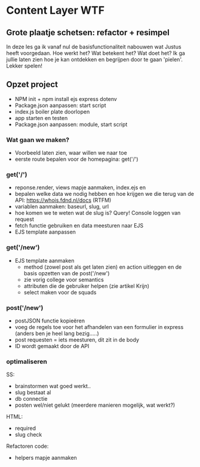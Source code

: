 ﻿# Content Layer WTF## Grote plaatje schetsen: refactor + resimpelIn deze les ga ik vanaf nul de basisfunctionaliteit nabouwen wat Justus heeft voorgedaan. Hoe werkt het? Wat betekent het? Wat doet het? Ik ga jullie laten zien hoe je kan ontdekken en begrijpen door te gaan 'pielen'. Lekker spelen!## Opzet project- NPM init + npm install ejs express dotenv- Package.json aanpassen: start script- index.js boiler plate doorlopen- app starten en testen- Package.json aanpassen: module, start script### Wat gaan we maken?- Voorbeeld laten zien, waar willen we naar toe- eerste route bepalen voor de homepagina: get('/')### get('/')- reponse.render, views mapje aanmaken, index.ejs en- bepalen welke data we nodig hebben en hoe krijgen we die terug van de API: https://whois.fdnd.nl/docs (RTFM)- variablen aanmaken: baseurl, slug, url- hoe komen we te weten wat de slug is? Query! Console loggen van request- fetch functie gebruiken en data meesturen naar EJS- EJS template aanpassen### get('/new')- EJS template aanmaken  - method (zowel post als get laten zien) en action uitleggen en de basis opzetten van de post('/new')  - zie vorig college voor semantics  - attributen die de gebruiker helpen (zie artikel Krijn)  - select maken voor de squads### post('/new')- postJSON functie kopieëren- voeg de regels toe voor het afhandelen van een formulier in express (anders ben je heel lang bezig.....)- post requesten = iets meesturen, dit zit in de body- ID wordt gemaakt door de API### optimaliserenSS:- brainstormen wat goed werkt..- slug bestaat al- db connectie- posten wel/niet gelukt (meerdere manieren mogelijk, wat werkt?)HTML:- required- slug checkRefactoren code:- helpers mapje aanmaken
